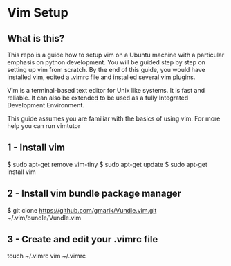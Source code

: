 # Vim Setup

## What is this?
This repo is a guide how to setup vim on a Ubuntu machine with a particular emphasis on python development. You will be guided step by step on setting up vim from scratch. By the end of this guide, you would have installed vim, edited a .vimrc file and installed several vim plugins.

Vim is a terminal-based text editor for Unix like systems. It is fast and reliable. It can also be extended to be used as a fully Integrated Development Environment. 

This guide assumes you are familiar with the basics of using vim. For more help you can run vimtutor

## 1 - Install vim
$ sudo apt-get remove vim-tiny
$ sudo apt-get update
$ sudo apt-get install vim

## 2 - Install vim bundle package manager
$ git clone https://github.com/gmarik/Vundle.vim.git ~/.vim/bundle/Vundle.vim

## 3 - Create and edit your .vimrc file
touch ~/.vimrc
vim ~/.vimrc

